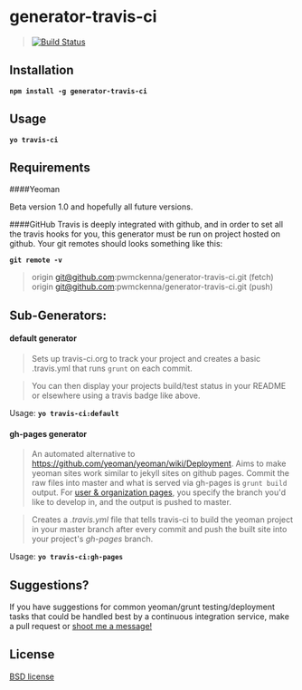 # generator-travis-ci

> [![Build Status](https://travis-ci.org/pwmckenna/generator-travis-ci.png?branch=master)](https://travis-ci.org/pwmckenna/generator-travis-ci)

## Installation

__`npm install -g generator-travis-ci`__

## Usage

__`yo travis-ci`__

## Requirements

####Yeoman

Beta version 1.0 and hopefully all future versions.

####GitHub
Travis is deeply integrated with github, and in order to set all the travis hooks for you, this generator must be run on project hosted on github. Your git remotes should looks something like this:

__`git remote -v`__
> origin  git@github.com:pwmckenna/generator-travis-ci.git (fetch)  
> origin  git@github.com:pwmckenna/generator-travis-ci.git (push)

## Sub-Generators:

#### default generator

> Sets up travis-ci.org to track your project and creates a basic .travis.yml that runs `grunt` on each commit.

> You can then display your projects build/test status in your README or elsewhere using a travis badge like above.

Usage: __`yo travis-ci:default`__

#### gh-pages generator

> An automated alternative to https://github.com/yeoman/yeoman/wiki/Deployment.
> Aims to make yeoman sites work similar to jekyll sites on github pages. Commit the raw files into master and what is served via gh-pages is `grunt build` output. For [user & organization pages](https://help.github.com/articles/user-organization-and-project-pages#user--organization-pages), you specify the branch you'd like to develop in, and the output is pushed to master.

> Creates a *.travis.yml* file that tells travis-ci to build the yeoman project in your master branch after every commit and push the built site into your project's *gh-pages* branch.

Usage: __`yo travis-ci:gh-pages`__

## Suggestions?

If you have suggestions for common yeoman/grunt testing/deployment tasks that could be handled best by a continuous integration service, make a pull request or [shoot me a message!](https://twitter.com/pwmckenna)

## License

[BSD license](http://opensource.org/licenses/bsd-license.php)
